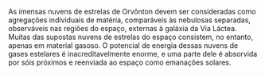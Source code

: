 ﻿As imensas nuvens de estrelas de Orvônton devem ser consideradas como agregações individuais de matéria, comparáveis às nebulosas separadas, observáveis nas regiões do espaço, externas à galáxia da Via Láctea. Muitas das supostas nuvens de estrelas do espaço consistem, no entanto, apenas em material gasoso. O potencial de energia dessas nuvens de gases estelares é inacreditavelmente enorme, e uma parte dele é absorvida por sóis próximos e reenviada ao espaço como emanações solares.